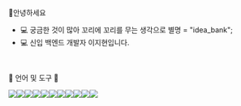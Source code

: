 👋안녕하세요
- 💻 궁금한 것이 많아 꼬리에 꼬리를 무는 생각으로 별명 = "idea_bank";
- 💻 신입 백엔드 개발자 이지현입니다.
<br>

🔨 언어 및 도구 🔨
<div style="display:flex; flex-direction:row;">
  <img src="https://img.shields.io/badge/JAVA-007396?style=for-the-badge&logo=java&logoColor=white">
  <img src="https://img.shields.io/badge/Spring-6DB33F?style=for-the-badge&logo=Spring&logoColor=white">
  <img src="https://img.shields.io/badge/Spring Boot-6DB33F?style=for-the-badge&logo=spring boot&logoColor=white"> 
  <img src="https://img.shields.io/badge/oracle-F80000?style=for-the-badge&logo=oracle&logoColor=white"> 
  <img src="https://img.shields.io/badge/mysql-4479A1?style=for-the-badge&logo=mysql&logoColor=white">
  <br>
  <img src="https://img.shields.io/badge/javascript-F7DF1E?style=for-the-badge&logo=javascript&logoColor=black">
  <img src="https://img.shields.io/badge/jquery-0769AD?style=for-the-badge&logo=jquery&logoColor=white">
  <img src="https://img.shields.io/badge/html-E34F26?style=for-the-badge&logo=html5&logoColor=white">
  <img src="https://img.shields.io/badge/css-1572B6?style=for-the-badge&logo=css3&logoColor=white">
  <img src="https://img.shields.io/badge/bootstrap-7952B3?style=for-the-badge&logo=bootstrap&logoColor=white">
  <br>
  <!--img src="https://img.shields.io/badge/aws-232F3E?style=for-the-badge&logo=aws&logoColor=white"-->
  <img src="https://img.shields.io/badge/apache tomcat-F8DC75?style=for-the-badge&logo=apachetomcat&logoColor=black">
</div><br>

<!--💻 포트폴리오 💻 
<br>
<div style="display:flex; flex-direction:row;">
  <a href="https://bittersweet-grip-4e0.notion.site/e2909dcab0b74ce09bb8b1ae36e5e041?pvs=4">
        <img src="https://img.shields.io/badge/Notion-9999FF?style=for-the-badge&logo=Notion&logoColor=white"> 
    </a>
</div>
<!--
**potato-5/potato-5** is a ✨ _special_ ✨ repository because its `README.md` (this file) appears on your GitHub profile.

Here are some ideas to get you started:

- 🔭 I’m currently working on ...
- 🌱 I’m currently learning ...
- 👯 I’m looking to collaborate on ...
- 🤔 I’m looking for help with ...
- 💬 Ask me about ...
- 📫 How to reach me: ...
- 😄 Pronouns: ...
- ⚡ Fun fact: ...
-->
